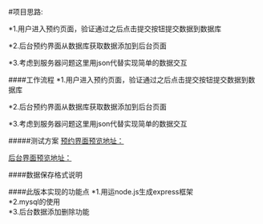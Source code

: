 #项目思路:

*1.用户进入预约页面，验证通过之后点击提交按钮提交数据到数据库<br>

*2.后台预约界面从数据库获取数据添加到后台页面<br>

*3.考虑到服务器问题这里用json代替实现简单的数据交互<br>

####工作流程
*1.用户进入预约页面，验证通过之后点击提交按钮提交数据到数据库

*2.后台预约界面从数据库获取数据添加到后台页面

*3.考虑到服务器问题这里用json代替实现简单的数据交互

#####测试方案
[预约界面预览地址：](https://wang-pengju.github.io/demo-xdf/public/index.html)<br>

[后台界面预览地址：](https://wang-pengju.github.io/demo-xdf/public/admin.html)<br>

####数据保存格式说明

####此版本实现的功能点
*1.用运node.js生成express框架<br>
*2.mysql的使用<br>
*3.后台数据添加删除功能<br>
